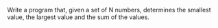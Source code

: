 Write a program that, given a set of N numbers, determines the smallest value, the largest value and the sum of the values.